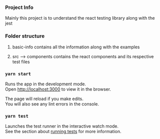 ### Project Info

Mainly this project is to understand the react testing library along with the jest

### Folder structure

1. basic-info contains all the information along with the examples

2. src --> components contains the react components and its respective test files

### `yarn start`

Runs the app in the development mode.\
Open [http://localhost:3000](http://localhost:3000) to view it in the browser.

The page will reload if you make edits.\
You will also see any lint errors in the console.

### `yarn test`

Launches the test runner in the interactive watch mode.\
See the section about [running tests](https://facebook.github.io/create-react-app/docs/running-tests) for more information.
